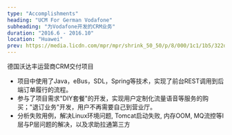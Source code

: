 ```yaml
---
type: "Accomplishments"
heading: "UCM For German Vodafone"
subheading: "为Vodafone开发的CRM业务"
duration: "2016.6 - 2016.10"
location: "Huawei"
prev: https://media.licdn.com/mpr/mpr/shrink_50_50/p/8/000/1c1/1b5/322d9b7.jpg
---
```


德国沃达丰运营商CRM交付项目

* 项目中使用了Java，eBus，SDL，Spring等技术，实现了前台REST调用到后端订单履行的流程。
* 参与了项目需求"DIY套餐"的开发，实现用户定制化流量语音等服务的购买；"退订业务"开发，用户不再需要自己到营业厅。
* 分析失败用例，解决Linux环境问题, Tomcat启动失败, 内存OOM, MQ流控等I层与P层问题的解决，以及求助拉通第三方
